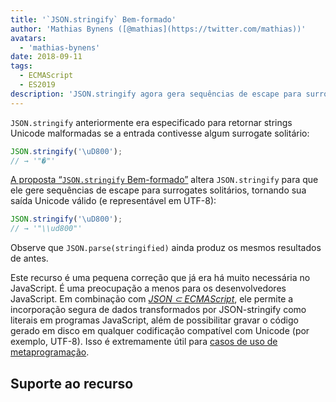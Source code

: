 ```yaml
---
title: '`JSON.stringify` Bem-formado'
author: 'Mathias Bynens ([@mathias](https://twitter.com/mathias))'
avatars:
  - 'mathias-bynens'
date: 2018-09-11
tags:
  - ECMAScript
  - ES2019
description: 'JSON.stringify agora gera sequências de escape para surrogates solitários, tornando sua saída Unicode válido (e representável em UTF-8).'
---
```

`JSON.stringify` anteriormente era especificado para retornar strings Unicode malformadas se a entrada contivesse algum surrogate solitário:

```js
JSON.stringify('\uD800');
// → '"�"'
```

[A proposta “`JSON.stringify` Bem-formado”](https://github.com/tc39/proposal-well-formed-stringify) altera `JSON.stringify` para que ele gere sequências de escape para surrogates solitários, tornando sua saída Unicode válido (e representável em UTF-8):

<!--truncate-->
```js
JSON.stringify('\uD800');
// → '"\\ud800"'
```

Observe que `JSON.parse(stringified)` ainda produz os mesmos resultados de antes.

Este recurso é uma pequena correção que já era há muito necessária no JavaScript. É uma preocupação a menos para os desenvolvedores JavaScript. Em combinação com [_JSON ⊂ ECMAScript_](/features/subsume-json), ele permite a incorporação segura de dados transformados por JSON-stringify como literais em programas JavaScript, além de possibilitar gravar o código gerado em disco em qualquer codificação compatível com Unicode (por exemplo, UTF-8). Isso é extremamente útil para [casos de uso de metaprogramação](/features/subsume-json#embedding-json).

## Suporte ao recurso

<feature-support chrome="72 /blog/v8-release-72#well-formed-json.stringify"
                 firefox="64"
                 safari="12.1"
                 nodejs="12 https://twitter.com/mathias/status/1120700101637353473"
                 babel="yes https://github.com/zloirock/core-js#ecmascript-json"></feature-support>
